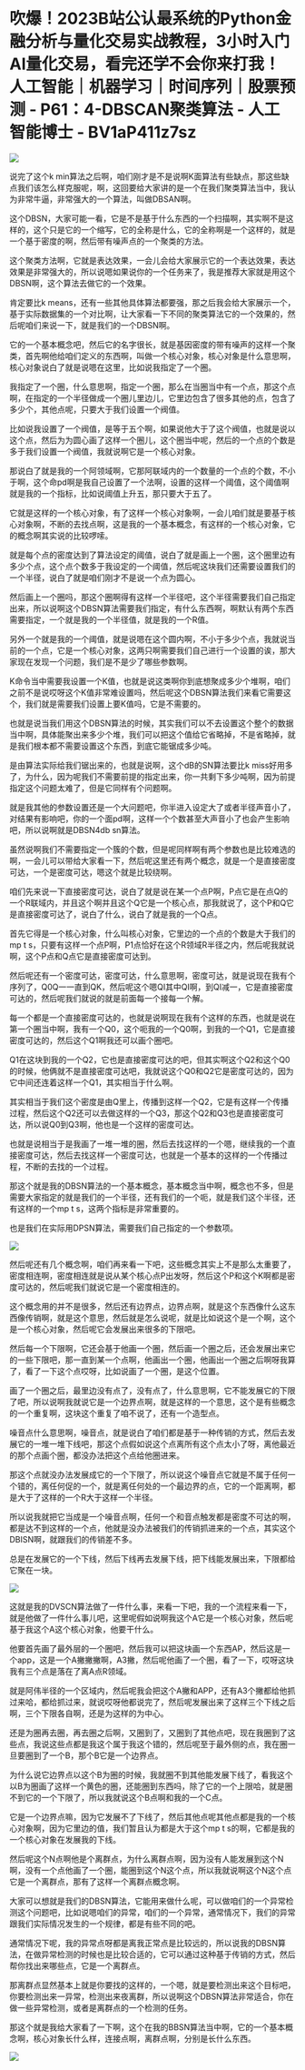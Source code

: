 # 吹爆！2023B站公认最系统的Python金融分析与量化交易实战教程，3小时入门AI量化交易，看完还学不会你来打我！人工智能｜机器学习｜时间序列｜股票预测 - P61：4-DBSCAN聚类算法 - 人工智能博士 - BV1aP411z7sz

![](img/dcad6c28d9e862f600e5e8838e3bbfb9_0.png)

说完了这个k min算法之后啊，咱们刚才是不是说啊K面算法有些缺点，那这些缺点我们该怎么样克服呢，啊，这回要给大家讲的是一个在我们聚类算法当中，我认为非常牛逼，非常强大的一个算法，叫做DBSAN啊。

这个DBSN，大家可能一看，它是不是基于什么东西的一个扫描啊，其实啊不是这样的，这个只是它的一个缩写，它的全称是什么，它的全称啊是一个这样的，就是一个基于密度的啊，然后带有噪声点的一个聚类的方法。

这个聚类方法啊，它就是表达效果，一会儿会给大家展示它的一个表达效果，表达效果是非常强大的，所以说嗯如果说你的一个任务来了，我是推荐大家就是用这个DBSN啊，这个算法去做它的一个效果。

肯定要比k means，还有一些其他具体算法都要强，那之后我会给大家展示一个，基于实际数据集的一个对比啊，让大家看一下不同的聚类算法它的一个效果的，然后呢咱们来说一下，就是我们的一个DBSN啊。

它的一个基本概念吧，然后它的名字很长，就是基因密度的带有噪声的这样一个聚类，首先啊他给咱们定义的东西啊，叫做一个核心对象，核心对象是什么意思啊，核心对象说白了就是说嗯在这里，比如说我指定了一个圈。

我指定了一个圈，什么意思啊，指定一个圈，那么在当圈当中有一个点，那这个点啊，在指定的一个半径做成一个圈儿里边儿，它里边包含了很多其他的点，包含了多少个，其他点呢，只要大于我们设置一个阀值。

比如说我设置了一个阀值，是等于五个啊，如果说他大于了这个阀值，也就是说以这个点，然后为为圆心画了这样一个圈儿，这个圈当中呢，然后的一个点的个数是多于我们设置一个阀值，我就说啊它是一个核心对象。

那说白了就是我的一个阿领域啊，它那阿联域内的一个数量的一个点的个数，不小于啊，这个命pd啊是我自己设置了一个法啊，设置的这样一个阈值，这个阈值啊就是我的一个指标，比如说阈值上升五，那只要大于五了。

它就是这样的一个核心对象，有了这样一个核心对象啊，一会儿咱们就是要基于核心对象啊，不断的去找点啊，这是我的一个基本概念，有这样的一个核心对象，它的概念啊其实说的比较啰嗦。

就是每个点的密度达到了算法设定的阈值，说白了就是画上一个圈，这个圈里边有多少个点，这个点个数多于我设定的一个阈值，然后呢这块我们还需要设置我们的一个半径，说白了就是咱们刚才不是说一个点为圆心。

然后画上一个圈吗，那这个圈啊得有这样一个半径吧，这个半径需要我们自己指定出来，所以说啊这个DBSN算法需要我们指定，有什么东西啊，啊默认有两个东西需要指定，一个就是我的一个半径值，就是我的一个R值。

另外一个就是我的一个阈值，就是说嗯在这个圆内啊，不小于多少个点，我就说当前的一个点，它是一个核心对象，这两只啊需要我们自己进行一个设置的诶，那大家现在发现一个问题，我们是不是少了哪些参数啊。

K命令当中需要我设置一个K值，也就是说这类啊你到底想聚成多少个堆啊，咱们之前不是说哎呀这个K值非常难设置吗，然后呢这个DBSN算法我们来看它需要这个，我们就是需要我们设置上要K值吗，它是不需要的。

也就是说当我们用这个DBSN算法的时候，其实我们可以不去设置这个整个的数据当中啊，具体能聚出来多少个堆，我们可以把这个值给它省略掉，不是省略掉，就是我们根本都不需要设置这个东西，到底它能锯成多少吨。

是由算法实际给我们锯出来的，也就是说啊，这个dB的SN算法要比k miss好用多了，为什么，因为呢我们不需要前提的指定出来，你一共剩下多少吨啊，因为前提指定这个问题太难了，但是它同样有个问题啊。

就是我其他的参数设置还是一个大问题吧，你半进入设定大了或者半径声音小了，对结果有影响吧，你的一个面pd啊，这样一个个数甚至大声音小了也会产生影响吧，所以说啊就是DBSN4db sn算法。

虽然说啊我们不需要指定一个簇的个数，但是呢同样啊有两个参数也是比较难选的啊，一会儿可以带给大家看一下，然后呢这里还有两个概念，就是一个是直接密度可达，一个是密度可达，嗯这个就是比较绕啊。

咱们先来说一下直接密度可达，说白了就是说在某一个点P啊，P点它是在点Q的一个R联域内，并且这个啊并且这个Q它是一个核心点，那我就说了，这个P和Q它是直接密度可达了，说白了什么，说白了就是我的一个Q点。

首先它得是一个核心对象，什么叫核心对象，它里边的一个点的个数是大于我们的mp t s，只要有这样一个点P啊，P1点恰好在这个R领域R半径之内，然后呢我就说啊，这个P点和Q点它是直接密度可达到。

然后呢还有一个密度可达，密度可达，什么意思啊，密度可达，就是说现在我有个序列了，Q0Q一一直到QK，然后呢这个嗯QI其中QI啊，到QI减一，它是直接密度可达的，然后呢我们就说的就是前面每一个接每一个解。

每一个都是一个直接密度可达的，也就是说啊现在我有个这样的东西，也就是说在第一个圈当中啊，我有一个Q0，这个呃我的一个Q0啊，到我的一个Q1，它是直接密度可达的，然后这个Q1啊我还可以画个圈吧。

Q1在这块到我的一个Q2，它也是直接密度可达的吧，但其实啊这个Q2和这个Q0的时候，他俩就不是直接密度可达吧，我就说这个Q0和Q2它是密度可达的，因为它中间还连着这样一个Q1，其实相当于什么啊。

其实相当于我们这个密度是由Q里上，传播到这样一个Q2，它是有这样一个传播过程，然后这个Q2还可以去做这样的一个Q3，那这个Q2和Q3也是直接密度可达，所以说Q0到Q3啊，他也是一个这样的密度可达。

也就是说相当于是我画了一堆一堆的圈，然后去找这样的一个嗯，继续我的一个直接密度可达，然后去找这样一个密度可达，也就是一个基本的这样的一个传播过程，不断的去找的一个过程。

那这个就是我的DBSN算法的一个基本概念，基本概念当中啊，概念也不多，但是需要大家指定的就是我们的一个半径，还有我们的一个呃，就是我们这个半径，还有这样的一个mp t s，这两个指标是非常重要的。

也是我们在实际用DPSN算法，需要我们自己指定的一个参数项。

![](img/dcad6c28d9e862f600e5e8838e3bbfb9_2.png)

然后呢还有几个概念啊，咱们再来看一下吧，这些概念其实上不是那么太重要了，密度相连啊，密度相连就是说从某个核心点P出发呀，然后这个P和这个K啊都是密度可达的，然后呢我们就说它是一个密度相连的。

这个概念用的并不是很多，然后还有边界点，边界点啊，就是这个东西像什么这东西像传销啊，就是这个意思，然后就是怎么说呢，就是比如说这个是一个啊，这个是一个核心对象，然后呢它会发展出来很多的下限吧。

然后每一个下限啊，它还会基于他画一个圈，然后画一个圈之后，还会发展出来它的一些下限吧，那一直到某一个点啊，他画出一个圈，他画出一个圈之后啊呀我算了，看了一下这个点哎呀，比如说画了一个圈，是这个位置。

画了一个圈之后，最里边没有点了，没有点了，什么意思啊，它不能发展它的下限了吧，所以说啊我就说它是一个边界点啊，就是这样的一个意思，这个是有些概念的一个重复啊，这块这个重复了咱不说了，还有一个造型点。

噪音点什么意思啊，噪音点，就是说白了咱们都是基于一种传销的方式，然后去发展它的一堆一堆下线吧，那这个点假如说这个点离所有这个点太小了呀，离他最近的那个点画个圈，都没办法把这个点给他圈进来。

那这个点就没办法发展成它的一个下限了，所以说这个噪音点它就是不属于任何一个错的，离任何促的一个，就是离任何处的一个最边界的点，它的一个距离啊，都是大于了这样的一个R大于这样一个半径。

所以说我就把它当成是一个噪音点啊，任何一个和音点触发都是密度不可达的啊，都是达不到这样的一个点，他就是没办法被我们的传销抓进来的一个点，其实这个DBISN啊，就跟我们的传销差不多。

总是在发展它的一个下线，然后下线再去发展下线，把下线能发展出来，下限都给它聚在一块。

![](img/dcad6c28d9e862f600e5e8838e3bbfb9_4.png)

这就是我的DVSCN算法做了一件什么事，来看一下吧，我的一个流程来看一下，就是他做了一件什么事儿吧，这里呢假如说啊我这个A它是一个核心对象，然后呢基于我这个A这个核心对象，他要干什么。

他要首先画了最外层的一个圈吧，然后我可以把这块画一个东西AP，然后这是一个app，这是一个A撇撇撇啊，A3撇，然后呢他画了一个圈，看了一下，哎呀这块我有三个点是落在了离A点R领域。

就是阿伟半径的一个区域内，然后呢我会把这个A撇和APP，还有A3个撇都给他抓过来哈，都给抓过来，就说哎呀他都说完了，然后呢发展出来了这样三个下线之后啊，三个下限各自啊，还是为这样的为中心。

还是为圈再去圈，再去圈之后啊，又圈到了，又圈到了其他点吧，现在我圈到了这些点，我说这些点都是我这个属于我这个错的，然后呢至于最外侧的点，我在圈一旦要圈到了一个B，那个B它是一个边界点。

为什么说它边界点以这个B为圈的时候，我就圈不到其他能发展下线了，看我这个以B为圈画了这样一个黄色的圈，还能圈到东西吗，除了它的一个上限哈，就是圈不到它的一个下限了，所以我就说这个B点啊和我的一个C点。

它是一个边界点嘛，因为它发展不了下线了，然后其他点呢其他点都是我的一个核心对象啊，因为它里边的值，我们暂且认为都是大于这个mp t s的啊，它都是我的一个核心对象在发展我的下线。

然后呢这个N点啊他是个离群点，为什么离群点啊，因为没有人能发展到这个N啊，没有一个点他画了一个圈，能圈到这个N这个点，所以我就说啊这个N这个点它是一个离群点，那有了这样一个离群点概念啊。

大家可以想就是我们的DBSN算法，它能用来做什么呢，可以做咱们的一个异常检测这个问题吧，比如说嗯咱们的异常，咱们的一个异常，通常情况下，我们的异常跟我们实际情况发生的一个规律，都是有些不同的吧。

通常情况下呢，我的异常点呀都是离我正常点是比较远的，所以说我的DBSN算法，在做异常检测的时候也是比较合适的，它可以通过这种基于传销的方式，然后帮你找出来哪些点，它是一个离群点。

那离群点显然基本上就是你要找的这样的，一个嗯，就是要检测出来这个目标吧，你要检测出来一异常，检测出来夜离群，所以说啊这个DBSN算法非常适合，你在做一些异常检测，或者是离群点的一个检测的任务。

那这个就是我给大家看了一下啊，这个在我的BBSN算法当中啊，它的一个基本概念啊，核心对象长什么样，连接点啊，离群点啊，分别是长什么东西。



![](img/dcad6c28d9e862f600e5e8838e3bbfb9_6.png)